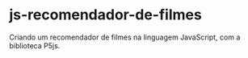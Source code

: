 # js-recomendador-de-filmes
Criando um recomendador de filmes na linguagem JavaScript, com a biblioteca P5js.

